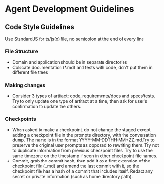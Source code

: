 # Agent Development Guidelines

## Code Style Guidelines
Use StandardJS for ts/js(x) file, no semicolon at the end of every line

### File Structure
- Domain and application should be in separate directories
- Colocate documentation (*.md) and tests with code, don't put them in different file trees

### Making changes
- Consider 3 types of artifact: code, requirements/docs and specs/tests. Try to only update one type of artifact at a time, then ask for user's confirmation to update the others.

### Checkpoints
- When asked to make a checkpoint, do not change the staged except adding a checkpoint file in the prompts directory, with the conversation dump. The name is in the format YYYY-MM-DDTHH:MM+ZZ.md.Try to preserve the original user prompts as opposed to rewriting them. Try not to duplicate information from previous checkpoint files. Try to use the same timezone on the timestamp if seen in other checkpoint file names.
- Commit, grab the commit hash, then add it as a first extension of the checkpoint file (<timestamp>.<hash>.md) and amend the last commit with it, so the checkpoint file has a hash of a commit that includes itself. Redact any secret or private information (such as home directory path).
